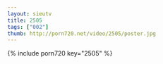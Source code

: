 ```yaml
--- 
layout: sieutv
title: 2505
tags: ["002"]
thumb: http://porn720.net/video/2505/poster.jpg
---
```

{% include porn720 key="2505" %} 
